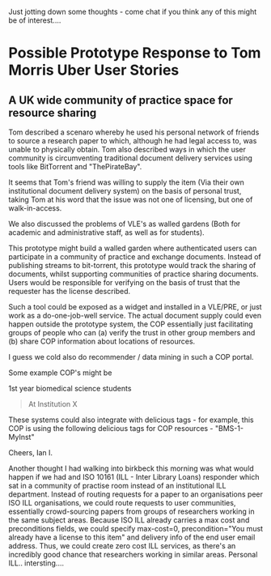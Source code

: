 Just jotting down some thoughts - come chat if you think any of this might be of interest....

# Possible Prototype Response to Tom Morris Uber User Stories #


## A UK wide community of practice space for resource sharing ##

Tom described a scenaro whereby he used his personal network of friends to source a research paper to which, although he had legal access to, was unable to physically obtain. Tom also described ways in which the user community is circumventing traditional document delivery services using tools like BitTorrent and "ThePirateBay".

It seems that Tom's friend was willing to supply the item (Via their own institutional document delivery system) on the basis of personal trust, taking Tom at his word that the issue was not one of licensing, but one of walk-in-access.

We also discussed the problems of VLE's as walled gardens (Both for academic and administrative staff, as well as for students).

This prototype might build a walled garden where authenticated users can participate in a community of practice and exchange documents. Instead of publishing streams to bit-torrent, this prototype would track the sharing of documents, whilst supporting communities of practice sharing documents. Users would be responsible for verifying on the basis of trust that the requester has the license described.

Such a tool could be exposed as a widget and installed in a VLE/PRE, or just work as a do-one-job-well service. The actual document supply could even happen outside the prototype system, the COP essentially just facilitating groups of people who can (a) verify the trust in other group members and (b) share COP information about locations of resources.

I guess we cold also do recommender / data mining in such a COP portal.

Some example COP's might be

1st year biomedical science students
> At Institution X

These systems could also integrate with delicious tags - for example, this COP is using the following delicious tags for COP resources - "BMS-1-MyInst"

Cheers,
Ian I.


Another thought I had walking into birkbeck this morning was what would happen if we had and ISO 10161 (ILL - Inter Library Loans) responder which sat in a community of practise room instead of an institutional ILL department. Instead of routing requests for a paper to an organisations peer ISO ILL organisations, we could route requests to user communities, essentially crowd-sourcing papers from groups of researchers working in the same subject areas. Because ISO ILL already carries a max cost and preconditions fields, we could specify max-cost=0, precondition="You must already have a license to this item" and delivery info of the end user email address. Thus, we could create zero cost ILL services, as there's an incredibly good chance that researchers working in similar areas. Personal ILL.. intersting....